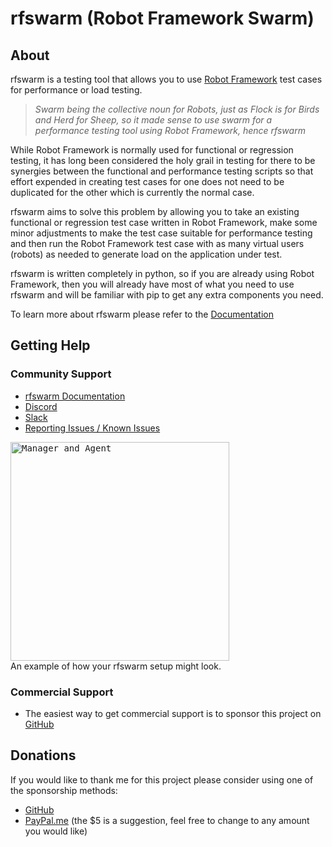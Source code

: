 # rfswarm (Robot Framework Swarm)


## About
rfswarm is a testing tool that allows you to use [Robot Framework](https://robotframework.org/) test cases for performance or load testing.

> _Swarm being the collective noun for Robots, just as Flock is for Birds and Herd for Sheep, so it made sense to use swarm for a performance testing tool using Robot Framework, hence rfswarm_

While Robot Framework is normally used for functional or regression testing, it has long been considered the holy grail in testing for there to be synergies between the functional and performance testing scripts so that effort expended in creating test cases for one does not need to be duplicated for the other which is currently the normal case.

rfswarm aims to solve this problem by allowing you to take an existing functional or regression test case written in Robot Framework, make some minor adjustments to make the test case suitable for performance testing and then run the Robot Framework test case with as many virtual users (robots) as needed to generate load on the application under test.

rfswarm is written completely in python, so if you are already using Robot Framework, then you will already have most of what you need to use rfswarm and will be familiar with pip to get any extra components you need.

To learn more about rfswarm please refer to the [Documentation](https://github.com/damies13/rfswarm/blob/master/Doc/README.md)


## Getting Help

### Community Support

- [rfswarm Documentation](https://github.com/damies13/rfswarm/blob/master/Doc/README.md)
- [Discord](https://discord.gg/jJfCMrqCsT)
- [Slack](https://robotframework.slack.com/archives/C06J2Q0LGEM)
- [Reporting Issues / Known Issues](https://github.com/damies13/rfswarm/issues)

<kbd align="centre">
<img align="centre" height="350" alt="Manager and Agent" src="https://github.com/damies13/rfswarm/blob/master/Doc/Images/Manager&Agent_Example.png">
</kbd><br>
An example of how your rfswarm setup might look.

### Commercial Support
- The easiest way to get commercial support is to sponsor this project on [GitHub](https://github.com/sponsors/damies13?frequency=recurring&sponsor=damies13)


## Donations

If you would like to thank me for this project please consider using one of the sponsorship methods:
- [GitHub](https://github.com/sponsors/damies13/)
- [PayPal.me](https://paypal.me/damies13/5) (the $5 is a suggestion, feel free to change to any amount you would like)
